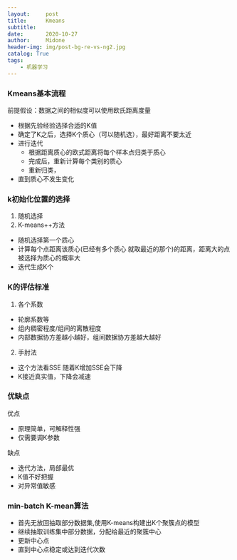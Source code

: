 ```yaml
---
layout:     post
title:      Kmeans
subtitle:   
date:       2020-10-27
author:     Midone
header-img: img/post-bg-re-vs-ng2.jpg
catalog: True
tags:
    - 机器学习
---
```


### Kmeans基本流程
前提假设：数据之间的相似度可以使用欧氏距离度量
- 根据先验经验选择合适的K值
- 确定了K之后，选择K个质心（可以随机选），最好距离不要太近
- 进行迭代
    - 根据距离质心的欧式距离将每个样本点归类于质心
    - 完成后，重新计算每个类别的质心
    - 重新归类，
- 直到质心不发生变化

### k初始化位置的选择
1. 随机选择
2. K-means++方法
- 随机选择第一个质心
- 计算每个点距离该质心(已经有多个质心 就取最近的那个)的距离，距离大的点被选择为质心的概率大
- 迭代生成K个

### K的评估标准
1. 各个系数
- 轮廓系数等
- 组内稠密程度/组间的离散程度
- 内部数据协方差越小越好，组间数据协方差越大越好

2. 手肘法
- 这个方法看SSE 随着K增加SSE会下降
- K接近真实值，下降会减速
### 优缺点
优点
- 原理简单，可解释性强
- 仅需要调K参数

缺点
-   迭代方法，局部最优
- K值不好把握
- 对异常值敏感

### min-batch K-mean算法
- 首先无放回抽取部分数据集,使用K-means构建出K个聚簇点的模型
- 继续抽取训练集中部分数据，分配给最近的聚簇中心
- 更新中心点
- 直到中心点稳定或达到迭代次数